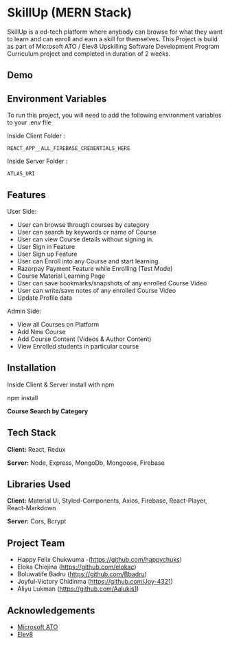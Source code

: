 # SkillUp (MERN Stack)

SkillUp is a ed-tech platform where anybody can browse for what they want to learn and can enroll and earn a skill for themselves. This Project is build as part of Microsoft ATO / Elev8 Upskilling Software Development Program Curriculum project and completed in duration of 2 weeks.

## Demo

## Environment Variables

To run this project, you will need to add the following environment variables to your .env file

Inside Client Folder :

`REACT_APP__ALL_FIREBASE_CREDENTIALS_HERE`

Inside Server Folder :

`ATLAS_URI`

## Features

User Side:

- User can browse through courses by category
- User can search by keywords or name of Course
- User can view Course details without signing in.
- User Sign in Feature
- User Sign up Feature
- User can Enroll into any Course and start learning.
- Razorpay Payment Feature while Enrolling (Test Mode)
- Course Material Learning Page
- User can save bookmarks/snapshots of any enrolled Course Video
- User can write/save notes of any enrolled Course Video
- Update Profile data

Admin Side:

- View all Courses on Platform
- Add New Course
- Add Course Content (Videos & Author Content)
- View Enrolled students in particular course

## Installation

Inside Client & Server install with npm

  npm install


**Course Search by Category**

## Tech Stack

**Client:** React, Redux

**Server:** Node, Express, MongoDb, Mongoose, Firebase

## Libraries Used

**Client:** Material Ui, Styled-Components, Axios, Firebase, React-Player, React-Markdown

**Server:** Cors, Bcrypt

## Project Team

- Happy Felix Chukwuma -(https://github.com/happychuks)
- Eloka Chiejina (https://github.com/elokac)
- Boluwatife Badru (https://github.com/Bbadru)
- Joyful-Victory Chidinma (https://github.com/Joy-4321)
- Aliyu Lukman (https://github.com/Aalukis1)

## Acknowledgements

- [Microsoft ATO](https://www.microsoft.com/)
- [Elev8](https://www.elev8me.com/)
